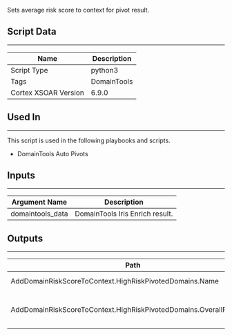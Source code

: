 Sets average risk score to context for pivot result.

## Script Data

---

| **Name** | **Description** |
| --- | --- |
| Script Type | python3 |
| Tags | DomainTools |
| Cortex XSOAR Version | 6.9.0 |

## Used In

---
This script is used in the following playbooks and scripts.

* DomainTools Auto Pivots

## Inputs

---

| **Argument Name** | **Description** |
| --- | --- |
| domaintools_data | DomainTools Iris Enrich result. |

## Outputs

---

| **Path** | **Description** | **Type** |
| --- | --- | --- |
| AddDomainRiskScoreToContext.HighRiskPivotedDomains.Name | The domain name | Unknown |
| AddDomainRiskScoreToContext.HighRiskPivotedDomains.OverallRiskScore | The overall risk score of the domain | Unknown |

